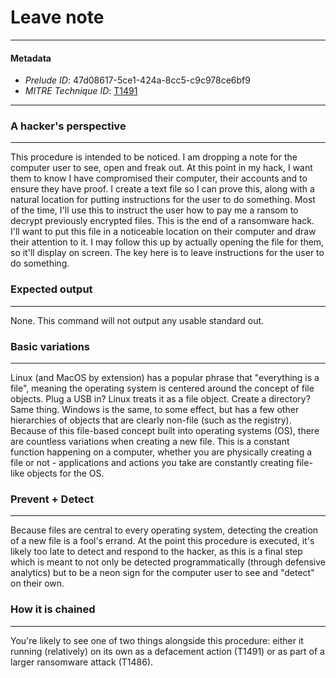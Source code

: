 
# Leave note

---

#### Metadata

- *Prelude ID*: 47d08617-5ce1-424a-8cc5-c9c978ce6bf9
- *MITRE Technique ID*: [T1491](https://attack.mitre.org/techniques/T1491/)

---

### A hacker's perspective

---

This procedure is intended to be noticed. I am dropping a note for the computer user to see, open and freak out. At this point in my hack, I want them to know I have compromised their computer, their accounts and to ensure they have proof. I create a text file so I can prove this, along with a natural location for putting instructions for the user to do something. Most of the time, I'll use this to instruct the user how to pay me a ransom to decrypt previously encrypted files. This is the end of a ransomware hack. I'll want to put this file in a noticeable location on their computer and draw their attention to it. I may follow this up by actually opening the file for them, so it'll display on screen. The key here is to leave instructions for the user to do something. 

### Expected output

---

None. This command will not output any usable standard out. 

### Basic variations

---

Linux (and MacOS by extension) has a popular phrase that "everything is a file", meaning the operating system is centered around the concept of file objects. Plug a USB in? Linux treats it as a file object. Create a directory? Same thing. Windows is the same, to some effect, but has a few other hierarchies of objects that are clearly non-file (such as the registry). Because of this file-based concept built into operating systems (OS), there are countless variations when creating a new file. This is a constant function happening on a computer, whether you are physically creating a file or not - applications and actions you take are constantly creating file-like objects for the OS. 

### Prevent + Detect

---

Because files are central to every operating system, detecting the creation of a new file is a fool's errand. At the point this procedure is executed, it's likely too late to detect and respond to the hacker, as this is a final step which is meant to not only be detected programmatically (through defensive analytics) but to be a neon sign for the computer user to see and "detect" on their own. 

### How it is chained

---

You're likely to see one of two things alongside this procedure: either it running (relatively) on its own as a defacement action (T1491) or as part of a larger ransomware attack (T1486). 
